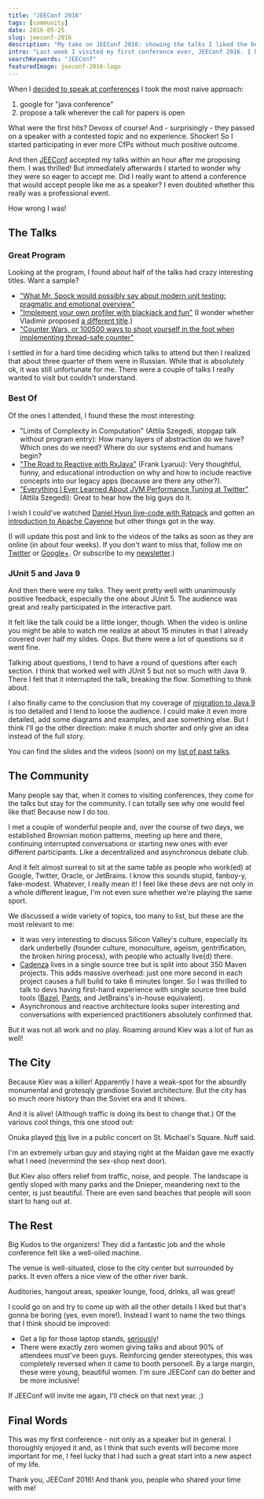 ```yaml
---
title: "JEEConf 2016"
tags: [community]
date: 2016-05-25
slug: jeeconf-2016
description: "My take on JEEConf 2016: showing the talks I liked the best, raving about the community, romanticizing Kiev, and giving some feedback. Summary: awesome!"
intro: "Last week I visited my first conference ever, JEEConf 2016. I had no particular expectations but it turned out to be a blast!"
searchKeywords: "JEEConf"
featuredImage: jeeconf-2016-logo
---
```


When I [decided to speak at conferences](hello-2016) I took the most naive approach:

1. google for "java conference"
2. propose a talk wherever the call for papers is open

What were the first hits?
Devoxx of course!
And - surprisingly - they passed on a speaker with a contested topic and no experience.
Shocker!
So I started participating in ever more CfPs without much positive outcome.

And then [JEEConf](http://jeeconf.com/) accepted my talks within an hour after me proposing them.
I was thrilled!
But immediately afterwards I started to wonder why they were so eager to accept me.
Did I really want to attend a conference that would accept people like me as a speaker?
I even doubted whether this really was a professional event.

How wrong I was!

## The Talks

### Great Program

Looking at the program, I found about half of the talks had crazy interesting titles.
Want a sample?

-   ["What Mr.
Spock would possibly say about modern unit testing: pragmatic and emotional overview"](http://jeeconf.com/program/what-mr-spock-would-possibly-say-about-modern-unit-testing-pragmatic-and-emotional-overview/)
-   ["Implement your own profiler with blackjack and fun"](http://jeeconf.com/program/implement-your-own-profiler-with-blackjack-and-fun/) (I wonder whether Vladimir proposed [a different title](https://www.youtube.com/watch?v=BGi6Q1pNbS0).)
-   ["Counter Wars, or 100500 ways to shoot yourself in the foot when implementing thread-safe counter"](http://jeeconf.com/program/counter-wars-or-100500-ways-to-shoot-yourself-in-the-foot-when-implementing-thread-safe-counter/)

I settled in for a hard time deciding which talks to attend but then I realized that about three quarter of them were in Russian.
While that is absolutely ok, it was still unfortunate for me.
There were a couple of talks I really wanted to visit but couldn't understand.

### Best Of

Of the ones I attended, I found these the most interesting:

-   "Limits of Complexity in Computation" (Attila Szegedi, stopgap talk without program entry): How many layers of abstraction do we have?
Which ones do we need?
Where do our systems end and humans begin?
-   ["The Road to Reactive with RxJava"](http://jeeconf.com/program/the-road-to-reactive-with-rxjava/) (Frank Lyaruu): Very thoughtful, funny, and educational introduction on why and how to include reactive concepts into our legacy apps (because are there any other?).
-   ["Everything I Ever Learned About JVM Performance Tuning at Twitter"](http://jeeconf.com/program/everything-i-ever-learned-about-jvm-performance-tuning-at-twitter/) (Attila Szegedi): Great to hear how the big guys do it.

I wish I could've watched [Daniel Hyun live-code with Ratpack](http://jeeconf.com/program/rapid-java-web-development-with-ratpack/) and gotten an [introduction to Apache Cayenne](http://jeeconf.com/program/apache-cayenne-a-java-orm-alternative/) but other things got in the way.

(I will update this post and link to the videos of the talks as soon as they are online (in about four weeks).
If you don't want to miss that, follow me on [Twitter](https://twitter.com/nipafx) or [Google+](https://google.com/+NicolaiParlog).
Or subscribe to my [newsletter](http://localhost/codefx/newsletter/).)

### JUnit 5 and Java 9

And then there were my talks.
They went pretty well with unanimously positive feedback, especially the one about JUnit 5.
The audience was great and really participated in the interactive part.

It felt like the talk could be a little longer, though.
When the video is online you might be able to watch me realize at about 15 minutes in that I already covered over half my slides.
Oops.
But there were a lot of questions so it went fine.

Talking about questions, I tend to have a round of questions after each section.
I think that worked well with JUnit 5 but not so much with Java 9.
There I felt that it interrupted the talk, breaking the flow.
Something to think about.

I also finally came to the conclusion that my coverage of [migration to Java 9](https://slides.nipafx.dev/jpms/2016-05-20-JEEConf/#/_migration) is too detailed and I tend to loose the audience.
I could make it even more detailed, add some diagrams and examples, and axe something else.
But I think I'll go the other direction: make it much shorter and only give an idea instead of the full story.

You can find the slides and the videos (soon) on my [list of past talks](past-talks).

## The Community

Many people say that, when it comes to visiting conferences, they come for the talks but stay for the community.
I can totally see why one would feel like that!
Because now I do too.

I met a couple of wonderful people and, over the course of two days, we established Brownian motion patterns, meeting up here and there, continuing interrupted conversations or starting new ones with ever different participants.
Like a decentralized and asynchronous debate club.

And it felt almost surreal to sit at the same table as people who work(ed) at Google, Twitter, Oracle, or JetBrains.
I know this sounds stupid, fanboy-y, fake-modest.
Whatever, I really mean it!
I feel like these devs are not only in a whole different league, I'm not even sure whether we're playing the same sport.

We discussed a wide variety of topics, too many to list, but these are the most relevant to me:

-   It was very interesting to discuss Silicon Valley's culture, especially its dark underbelly (founder culture, monoculture, ageism, gentrification, the broken hiring process), with people who actually live(d) there.
-   [Cadenza](http://www.disy.net/en/products/cadenza.html) lives in a single source tree but is split into about 350 Maven projects.
This adds massive overhead: just one more second in each project causes a full build to take 6 minutes longer.
So I was thrilled to talk to devs having first-hand experience with single source tree build tools ([Bazel](http://bazel.io/), [Pants](http://www.pantsbuild.org/), and JetBrains's in-house equivalent).
-   Asynchronous and reactive architecture looks super interesting and conversations with experienced practitioners absolutely confirmed that.

But it was not all work and no play.
Roaming around Kiev was a lot of fun as well!

## The City

Because Kiev was a killer!
Apparently I have a weak-spot for the absurdly monumental and grotesqly grandiose Soviet architecture.
But the city has so much more history than the Soviet era and it shows.

<contentimage slug="jeeconf-2016-center"></contentimage>

And it is alive!
(Although traffic is doing its best to change that.) Of the various cool things, this one stood out:

Onuka played [this](https://www.youtube.com/watch?v=yRHwWGO_A48) live in a public concert on St.
Michael's Square.
Nuff said.

<contentvideo slug="onuka-vidlik"></contentvideo>

I'm an extremely urban guy and staying right at the Maidan gave me exactly what I need (nevermind the sex-shop next door).

<contentimage slug="jeeconf-2016-maidan"></contentimage>

But Kiev also offers relief from traffic, noise, and people.
The landscape is gently sloped with many parks and the Dnieper, meandering next to the center, is just beautiful.
There are even sand beaches that people will soon start to hang out at.

<contentimage slug="jeeconf-2016-park"></contentimage>

## The Rest

Big Kudos to the organizers!
They did a fantastic job and the whole conference felt like a well-oiled machine.

The venue is well-situated, close to the city center but surrounded by parks.
It even offers a nice view of the other river bank.

Auditories, hangout areas, speaker lounge, food, drinks, all was great!

I could go on and try to come up with all the other details I liked but that's gonna be boring (yes, even more!).
Instead I want to name the two things that I think should be improved:

-   Get a lip for those laptop stands, [seriously](https://twitter.com/andrus_a/status/733649426019934208)!
-   There were exactly zero women giving talks and about 90% of attendees must've been guys.
Reinforcing gender stereotypes, this was completely reversed when it came to booth personell.
By a large margin, these were young, beautiful women.
I'm sure JEEConf can do better and be more inclusive!

If JEEConf will invite me again, I'll check on that next year.
;)

## Final Words

This was my first conference - not only as a speaker but in general.
I thoroughly enjoyed it and, as I think that such events will become more important for me, I feel lucky that I had such a great start into a new aspect of my life.

Thank you, JEEConf 2016!
And thank you, people who shared your time with me!
